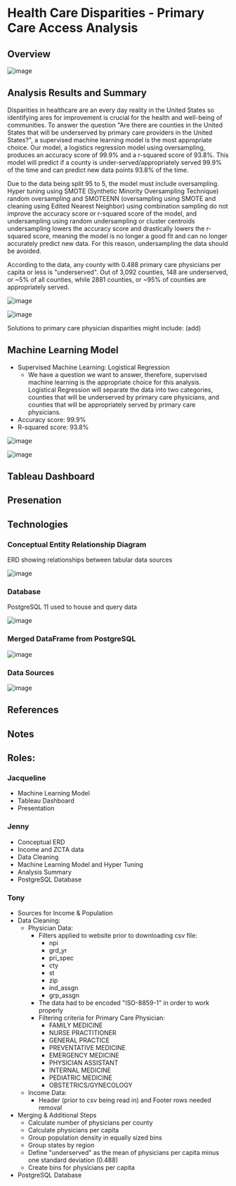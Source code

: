 # Health Care Disparities - Primary Care Access Analysis

## Overview
![image](https://user-images.githubusercontent.com/67409852/155636523-5070e701-cf1b-4715-b3c7-b440497e2469.png)

## Analysis Results and Summary
Disparities in healthcare are an every day reality in the United States so identifying ares for improvement is crucial for the health and well-being of communities. To answer the question "Are there are counties in the United States that will be underserved by primary care providers in the United States?", a supervised machine learning model is the most appropriate choice. Our model, a logistics regression model using oversampling, produces an accuracy score of 99.9% and a r-squared score of 93.8%. This model will predict if a county is under-served/appropriately served 99.9% of the time and can predict new data points 93.8% of the time. 

Due to the data being split 95 to 5, the model must include oversampling. Hyper tuning using SMOTE (Synthetic Minority Oversampling Technique) random oversampling and SMOTEENN (oversampling using SMOTE and cleaning using Edited Nearest Neighbor) using combination sampling do not improve the accuracy score or r-squared score of the model, and undersampling using random undersampling or cluster centroids undersampling lowers the accuracy score and drastically lowers the r-squared score, meaning the model is no longer a good fit and can no longer accurately predict new data. For this reason, undersampling the data should be avoided. 

According to the data, any county with 0.488 primary care physicians per capita or less is "underserved". Out of 3,092 counties, 148 are underserved, or ~5% of all counties, while 2881 counties, or ~95% of counties are appropriately served.

![image](https://user-images.githubusercontent.com/67409852/155261745-376a9a31-1e1e-4a56-a54e-3296e236bb6c.png)

![image](https://user-images.githubusercontent.com/67409852/155261513-a3b704ee-9511-422c-8186-f2e94538c9d2.png)

Solutions to primary care physician disparities might include: (add)

## Machine Learning Model
* Supervised Machine Learning: Logistical Regression
  * We have a question we want to answer, therefore, supervised machine learning is the appropriate choice for this analysis. Logistical Regression will separate the data into two categories, counties that will be underserved by primary care physicians, and counties that will be appropriately served by primary care physicians.
* Accuracy score: 99.9%
* R-squared score: 93.8%

![image](https://user-images.githubusercontent.com/67409852/155629836-9228fc37-9503-4e67-89c9-416490144e39.png)

![image](https://user-images.githubusercontent.com/67409852/155629939-4a7dd7f4-edcb-468a-b076-66d02f3321b4.png)

## Tableau Dashboard

## Presenation

## Technologies

### Conceptual Entity Relationship Diagram 
ERD showing relationships between tabular data sources

![image](https://user-images.githubusercontent.com/67409852/154579881-44d03c5b-2a0f-42bb-b6e0-8a4b2d622aa2.png)

### Database
PostgreSQL 11 used to house and query data

![image](https://user-images.githubusercontent.com/67409852/154578261-ae821af4-9000-4e11-ae76-958689a9ca9c.png)

### Merged DataFrame from PostgreSQL

![image](https://user-images.githubusercontent.com/67409852/154594548-06c1c284-1284-492b-a761-c2453bea59d5.png)

### Data Sources

![image](https://user-images.githubusercontent.com/67409852/155635937-3f600f33-2276-47d8-926e-02c732b3c5a8.png)

## References

## Notes

## Roles:

### Jacqueline
* Machine Learning Model
* Tableau Dashboard
* Presentation

### Jenny
* Conceptual ERD
* Income and ZCTA data
* Data Cleaning
* Machine Learning Model and Hyper Tuning
* Analysis Summary
* PostgreSQL Database 

### Tony
* Sources for Income & Population
* Data Cleaning:
  * Physician Data:
    * Filters applied to website prior to downloading csv file:
      * npi
      * grd_yr
      * pri_spec
      * cty
      * st
      * zip
      * ind_assgn
      * grp_assgn
    * The data had to be encoded "ISO-8859-1" in order to work properly
    * Filtering criteria for Primary Care Physician:
      * FAMILY MEDICINE
      * NURSE PRACTITIONER
      * GENERAL PRACTICE
      * PREVENTATIVE MEDICINE
      * EMERGENCY MEDICINE
      * PHYSICIAN ASSISTANT
      * INTERNAL MEDICINE
      * PEDIATRIC MEDICINE
      * OBSTETRICS/GYNECOLOGY
  * Income Data:
    * Header (prior to csv being read in) and Footer rows needed removal
* Merging & Additional Steps
  * Calculate number of physicians per county
  * Calculate physicians per capita
  * Group population density in equally sized bins
  * Group states by region
  * Define "underserved" as the mean of physicians per capita minus one standard deviation (0.488)
  * Create bins for physicians per capita
* PostgreSQL Database
